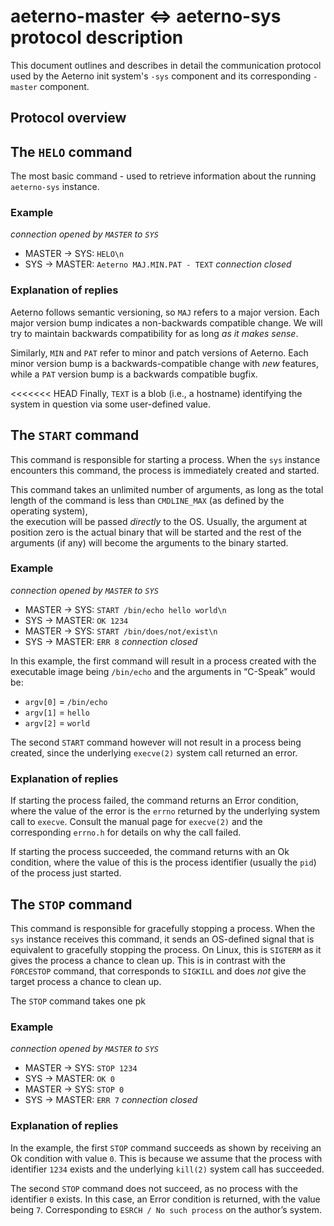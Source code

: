 # aeterno-master <=> aeterno-sys protocol description

This document outlines and describes in detail the communication protocol used
by the Aeterno init system's `-sys` component and its corresponding `-master`
component.

## Protocol overview

## The `HELO` command

The most basic command - used to retrieve information about the running
`aeterno-sys` instance.

### Example

*connection opened by `MASTER` to `SYS`*
- MASTER -> SYS: `HELO\n`
- SYS -> MASTER: `Aeterno MAJ.MIN.PAT - TEXT`
*connection closed*

### Explanation of replies

Aeterno follows semantic versioning, so `MAJ` refers to a major version. Each
major version bump indicates a non-backwards compatible change. We will try to
maintain backwards compatibility for as long *as it makes sense*.

Similarly, `MIN` and `PAT` refer to minor and patch versions of Aeterno. Each
minor version bump is a backwards-compatible change with _new_ features, while
a `PAT` version bump is a backwards compatible bugfix.

<<<<<<< HEAD
Finally, `TEXT` is a blob (i.e., a hostname) identifying the system in question
via some user-defined value.

## The `START` command

This command is responsible for starting a process. When the `sys` instance
encounters this command, the process is immediately created and started.

This command takes an unlimited number of arguments, as long as the total length 
of the command is less than `CMDLINE_MAX` (as defined by the operating system),  
the execution will be passed _directly_ to the OS. Usually, the argument at
position zero is the actual binary that will be started and the rest of the
arguments (if any) will become the arguments to the binary started.

### Example

*connection opened by `MASTER` to `SYS`*
- MASTER -> SYS: `START /bin/echo hello world\n`
- SYS -> MASTER: `OK 1234`
- MASTER -> SYS: `START /bin/does/not/exist\n`
- SYS -> MASTER: `ERR 8`
*connection closed*

In this example, the first command will result in a process created with
the executable image being `/bin/echo` and the arguments in “C-Speak” would be:

- `argv[0]` = `/bin/echo`
- `argv[1]` = `hello`
- `argv[2]` = `world`

The second `START` command however will not result in a process being created,
since the underlying `execve(2)` system call returned an error.

### Explanation of replies

If starting the process failed, the command returns an Error condition, where
the value of the error is the `errno` returned by the underlying system call to
`execve`. Consult the manual page for `execve(2)` and the corresponding
`errno.h` for details on why the call failed.

If starting the process succeeded, the command returns with an Ok condition,
where the value of this is the process identifier (usually the `pid`) of the
process just started.

## The `STOP` command

This command is responsible for gracefully stopping a process. When the `sys`
instance receives this command, it sends an OS-defined signal that is equivalent
to gracefully stopping the process. On Linux, this is `SIGTERM` as it gives the
process a chance to clean up. This is in contrast with the `FORCESTOP` command,
that corresponds to `SIGKILL` and does *not* give the target process a chance
to clean up.

The `STOP` command takes one pk

### Example

*connection opened by `MASTER` to `SYS`*
- MASTER -> SYS: `STOP 1234`
- SYS -> MASTER: `OK 0`
- MASTER -> SYS: `STOP 0`
- SYS -> MASTER: `ERR 7`
*connection closed*

### Explanation of replies

In the example, the first `STOP` command succeeds as shown by receiving an Ok
condition with value `0`. This is because we assume that the process with
identifier `1234` exists and the underlying `kill(2)` system call has succeeded.

The second `STOP` command does not succeed, as no process with the identifier
`0` exists. In this case, an Error condition is returned, with the value being
`7`. Corresponding to `ESRCH / No such process` on the author’s system.
